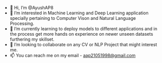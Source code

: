 - 👋 Hi, I’m @AyushAP8
- 👀 I’m interested in Machine Learning and Deep Learning application specially pertaining to Computer Vison and Natural Language Processing.
- 🌱 I’m currently learning to deploy models to different applications and in the process get more hands on experience on newer unseen datasets furthering my skillset.
- 💞️ I’m looking to collaborate on any CV or NLP Project that might interest me.
- 📫 You can reach me on my email - aap21051998@gmail.com

<!---
AyushAE8/AyushAE8 is a ✨ special ✨ repository because its `README.md` (this file) appears on your GitHub profile.
You can click the Preview link to take a look at your changes.
--->

